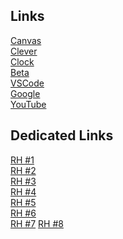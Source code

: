 Links
-----
<a href="https://mcsd.instructure.com">Canvas</a><br>
<a href="https://clever.com/in">Clever</a><br>
<a href="https://rtc.geomusic.dev/assets/com.google.android.clock.html">Clock</a><br>
<a href="https://firefox.lhost.dev/">Beta</a><br>
<a href="https://vscode.dev">VSCode</a><br>
<a href="https://google.com">Google</a><br>
<a href="https://youtube.com">YouTube</a><br>

Dedicated Links
-----
<a href="https://blocked-goguardian.cf">RH #1</a><br>
<a href="https://blocked-goguardian.tk">RH #2</a><br>
<a href="https://rh.lwaid.dev">RH #3</a><br>
<a href="https://rh.lhost.dev">RH #4</a><br>
<a href="https://student.lhost.dev">RH #5</a><br>
<a href="https://teacher.lhost.dev">RH #6</a><br>
<a href="https://goguardian.lhost.dev">RH #7</a>
<a href="https://panel.lhost.dev">RH #8</a>
